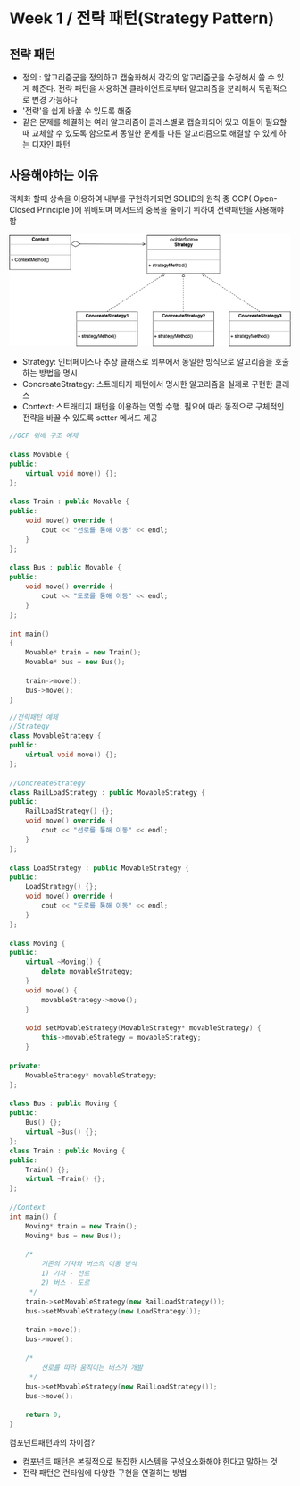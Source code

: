 # Week 1 / 전략 패턴(Strategy Pattern)

## 전략 패턴
- 정의 : 알고리즘군을 정의하고 캡술화해서 각각의 알고리즘군을 수정해서 쓸 수 있게 해준다. 전략 패턴을 사용하면 클라이언트로부터 알고리즘을 분리해서 독립적으로 변경 가능하다
- '전략'을 쉽게 바꿀 수 있도록 해줌
- 같은 문제를 해결하는 여러 알고리즘이 클래스별로 캡슐화되어 있고 이들이 필요할때 교체할 수 있도록 함으로써 동일한 문제를 다른 알고리즘으로 해결할 수 있게 하는 디자인 패턴

## 사용해야하는 이유
객체화 할때 상속을 이용하여 내부를 구현하게되면 SOLID의 원칙 중 OCP( Open-Closed Principle )에 위배되며 메서드의 중복을 줄이기 위하여 전략패턴을 사용해야 함

![01](https://github.com/canyuo/canyuo.github.io/blob/main/week1_image1.png)
- Strategy: 인터페이스나 추상 클래스로 외부에서 동일한 방식으로 알고리즘을 호출하는 방법을 명시
- ConcreateStrategy: 스트래티지 패턴에서 명시한 알고리즘을 실제로 구현한 클래스
- Context: 스트래티지 패턴을 이용하는 역할 수행. 필요에 따라 동적으로 구체적인 전략을 바꿀 수 있도록 setter 메서드 제공

```cpp
//OCP 위배 구조 예제

class Movable {
public:
	virtual void move() {};
};

class Train : public Movable {
public:
	void move() override {
		cout << "선로를 통해 이동" << endl;
	}
};

class Bus : public Movable {
public:
	void move() override {
		cout << "도로를 통해 이동" << endl;
	}
};

int main()
{
	Movable* train = new Train();
	Movable* bus = new Bus();

	train->move();
	bus->move();
}
```

```cpp
//전략패턴 예제
//Strategy
class MovableStrategy {
public:
	virtual void move() {};
};

//ConcreateStrategy
class RailLoadStrategy : public MovableStrategy {
public:
	RailLoadStrategy() {};
	void move() override {
		cout << "선로를 통해 이동" << endl;
	}
};

class LoadStrategy : public MovableStrategy {
public:
	LoadStrategy() {};
	void move() override {
		cout << "도로를 통해 이동" << endl;
	}
};

class Moving {
public:
	virtual ~Moving() {
		delete movableStrategy;
	}
	void move() {
		movableStrategy->move();
	}

	void setMovableStrategy(MovableStrategy* movableStrategy) {
		this->movableStrategy = movableStrategy;
	}

private:
	MovableStrategy* movableStrategy;
};

class Bus : public Moving {
public:
	Bus() {};
	virtual ~Bus() {};
};
class Train : public Moving {
public:
	Train() {};
	virtual ~Train() {};
};

//Context
int main() {
	Moving* train = new Train();
	Moving* bus = new Bus();

	/*
		기존의 기차와 버스의 이동 방식
		1) 기차 - 선로
		2) 버스 - 도로
	 */
	train->setMovableStrategy(new RailLoadStrategy());
	bus->setMovableStrategy(new LoadStrategy());

	train->move();
	bus->move();

	/*
		선로를 따라 움직이는 버스가 개발
	 */
	bus->setMovableStrategy(new RailLoadStrategy());
	bus->move();

	return 0;
}
```


컴포넌트패턴과의 차이점?
- 컴포넌트 패턴은 본질적으로 복잡한 시스템을 구성요소화해야 한다고 말하는 것
- 전략 패턴은 런타임에 다양한 구현을 연결하는 방법
